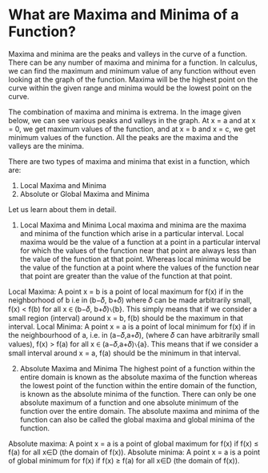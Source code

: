 # What are Maxima and Minima of a Function?
Maxima and minima are the peaks and valleys in the curve of a function. There can be any number of maxima and minima for a function. In calculus, we can find the maximum and minimum value of any function without even looking at the graph of the function. Maxima will be the highest point on the curve within the given range and minima would be the lowest point on the curve.

The combination of maxima and minima is extrema. In the image given below, we can see various peaks and valleys in the graph. At x = a and at x = 0, we get maximum values of the function, and at x = b and x = c, we get minimum values of the function. All the peaks are the maxima and the valleys are the minima.

There are two types of maxima and minima that exist in a function, which are:

1. Local Maxima and Minima
2. Absolute or Global Maxima and Minima

Let us learn about them in detail.

1. Local Maxima and Minima
Local maxima and minima are the maxima and minima of the function which arise in a particular interval. Local maxima would be the value of a function at a point in a particular interval for which the values of the function near that point are always less than the value of the function at that point. Whereas local minima would be the value of the function at a point where the values of the function near that point are greater than the value of the function at that point.

Local Maxima: A point x = b is a point of local maximum for f(x) if in the neighborhood of b i.e in (b−𝛿, b+𝛿) where 𝛿 can be made arbitrarily small, f(x) < f(b) for all x ∈ (b−𝛿, b+𝛿)∖{b}. This simply means that if we consider a small region (interval) around x = b, f(b) should be the maximum in that interval.
Local Minima: A point x = a is a point of local minimum for f(x) if in the neighbourhood of a, i.e. in (a−𝛿,a+𝛿), (where 𝛿 can have arbitrarily small values), f(x) > f(a) for all x ∈ (a−𝛿,a+𝛿)∖{a}. This means that if we consider a small interval around x = a, f(a) should be the minimum in that interval.


2. Absolute Maxima and Minima
The highest point of a function within the entire domain is known as the absolute maxima of the function whereas the lowest point of the function within the entire domain of the function, is known as the absolute minima of the function. There can only be one absolute maximum of a function and one absolute minimum of the function over the entire domain. The absolute maxima and minima of the function can also be called the global maxima and global minima of the function.

Absolute maxima: A point x = a is a point of global maximum for f(x) if f(x) ≤ f(a) for all x∈D (the domain of f(x)).
Absolute minima: A point x = a is a point of global minimum for f(x) if f(x) ≥ f(a) for all x∈D (the domain of f(x)).

